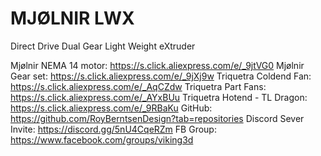 # MJØLNIR LWX
Direct Drive Dual Gear Light Weight eXtruder

Mjølnir NEMA 14 motor: https://s.click.aliexpress.com/e/_9jtVG0
Mjølnir Gear set: https://s.click.aliexpress.com/e/_9jXj9w
Triquetra Coldend Fan: https://s.click.aliexpress.com/e/_AqCZdw
Triquetra Part Fans: https://s.click.aliexpress.com/e/_AYxBUu
Triquetra Hotend - TL Dragon: https://s.click.aliexpress.com/e/_9RBaKu
GitHub: https://github.com/RoyBerntsenDesign?tab=repositories
Discord Sever Invite: https://discord.gg/5nU4CqeRZm
FB Group: https://www.facebook.com/groups/viking3d

